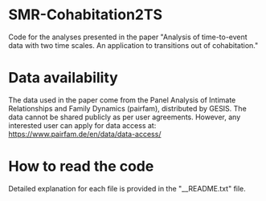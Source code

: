 # SMR-Cohabitation2TS
Code for the analyses presented in the paper "Analysis of time-to-event data with two time scales. An application to transitions out of cohabitation."

# Data availability 
The data used in the paper come from the Panel Analysis of Intimate Relationships and Family Dynamics (pairfam), distributed by GESIS. The data cannot be shared publicly as per user agreements. However, any interested user can apply for data access at: https://www.pairfam.de/en/data/data-access/

# How to read the code
Detailed explanation for each file is provided in the "__README.txt" file.
